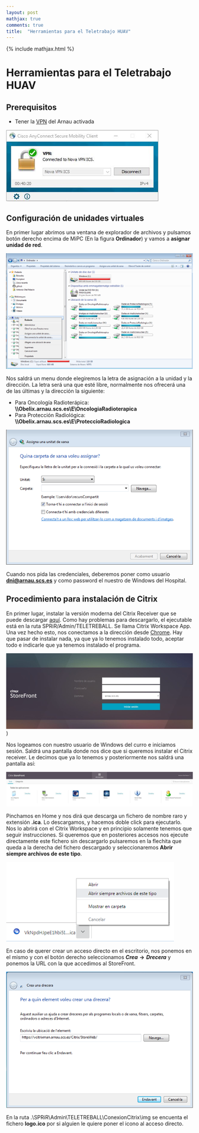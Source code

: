 ```yaml
---
layout: post
mathjax: true
comments: true
title:  "Herramientas para el Teletrabajo HUAV"
---
```


{% include mathjax.html %}

# Herramientas para el Teletrabajo HUAV

## Prerequisitos

- Tener la [VPN](https://software.cisco.com/download/navigator.html?mdfid=283000185&i=rm) del Arnau activada

![Pantalla de la VPN activada](img/VPN.JPG)

## Configuración de unidades virtuales

En primer lugar abrimos una ventana de explorador de archivos y pulsamos botón derecho encima de MiPC (En la figura **Ordinador**) y vamos a **asignar unidad de red**.

![Abrir el menu de asignación de unidad de red](img/UnidadDeRed1.png)

Nos saldrá un menu donde elegiremos la letra de asignación a la unidad y la dirección. La letra será una que esté libre, normalmente nos ofrecerá una de las últimas y la dirección la siguiente:

- Para Oncología Radioterápica: **\\\Obelix.arnau.scs.es\E\OncologiaRadioterapica**
- Para Protección Radiológica: **\\\Obelix.arnau.scs.es\E\ProteccioRadiologica**

![Menú de asignación de unidad de red](img/UnidadDeRed2.png)

Cuando nos pida las credenciales, deberemos poner como usuario **dni@arnau.scs.es** y como password el nuestro de Windows del Hospital.


## Procedimiento para instalación de Citrix

En primer lugar, instalar la versión moderna del Citrix Receiver que se puede descargar [aquí](https://www.citrix.com/es-es/downloads/workspace-app/). Como hay problemas para descargarlo, el ejecutable está en la ruta SPRiR/Admin/TELETREBALL. Se llama Citrix Workspace App. Una vez hecho esto, nos conectamos a la dirección desde [Chrome](https://vcitrixman.arnau.scs.es/Citrix/StoreWeb/). Hay que pasar de instalar nada, ya que ya lo tenemos instalado todo, aceptar todo e indicarle que ya tenemos instalado el programa.

![Store Front](img/Citrix1.JPG))

Nos logeamos con nuestro usuario de Windows del curro e iniciamos sesión. Saldrá una pantalla donde nos dice que si queremos instalar el Citrix receiver. Le decimos que ya lo tenemos y posteriormente nos saldrá una pantalla así:

![Pantalla de las aplicaciones de Citrix](img/Citrix2.JPG)

Pinchamos en Home y nos dirá que descarga un fichero de nombre raro y extensión **.ica**. Lo descargamos, y hacemos doble click para ejecutarlo. Nos lo abrirá con el Citrix Workspace y en principio solamente tenemos que seguir instrucciones. Si queremos que en posteriores accesos nos ejecute directamente este fichero sin descargarlo pulsaremos en la flechita que queda a la derecha del fichero descargado y seleccionaremos **Abrir siempre archivos de este tipo**.

![Opción de apertura automática](img/AbrirFicheros.png)

En caso de querer crear un acceso directo en el escritorio, nos ponemos en el mismo y con el botón derecho seleccionamos **$Crea\rightarrow Drecera$** y ponemos la URL con la que accedimos al StoreFront.

![Acceso directo a Home](img/Drecera.PNG)

En la ruta .\SPRiR\Admin\TELETREBALL\ConexionCitrix\img se encuenta el fichero **logo.ico** por si alguien le quiere poner el icono al acceso directo.
